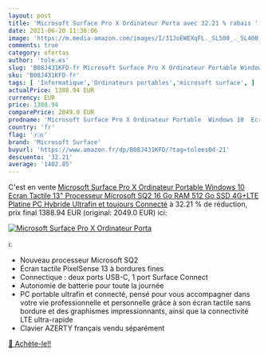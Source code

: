 ```yaml
---
layout: post
title: 'Microsoft Surface Pro X Ordinateur Porta avec 32.21 % rabais '
date: 2021-06-20 11:30:06
image: 'https://m.media-amazon.com/images/I/31JoEWEXqFL._SL500_._SL400_.jpg'
comments: true
category: ofertas
author: 'tole.es'
slug: 'B08J431KFD-fr Microsoft Surface Pro X Ordinateur Portable Windows 10...'
sku: 'B08J431KFD-fr'
tags: [ 'Informatique','Ordinateurs portables','microsoft surface', ]
actualPrice: 1388.94 EUR
currency: EUR
price: 1388.94
comparePrice: 2049.0 EUR
prodname: 'Microsoft Surface Pro X Ordinateur Portable  Windows 10  Ecran Tactile 13"  Processeur Microsoft SQ2  16 Go RAM  512 Go SSD  4G+LTE  Platine  PC Hybride  Ultrafin et toujours Connecté'
country: 'fr'
flag: '🇫🇷'
brand: 'Microsoft Surface'
buyurl: 'https://www.amazon.fr/dp/B08J431KFD/?tag=tolees0d-21'
descuento: '32.21'
average: '1402.85'
---
```


C'est en vente [Microsoft Surface Pro X Ordinateur Portable  Windows 10  Ecran Tactile 13"  Processeur Microsoft SQ2  16 Go RAM  512 Go SSD  4G+LTE  Platine  PC Hybride  Ultrafin et toujours Connecté](https://www.amazon.fr/dp/B08J431KFD/?tag=tolees0d-21)  à  32.21 % de réduction, prix final  1388.94 EUR (original: 2049.0 EUR) ici:

[![Microsoft Surface Pro X Ordinateur Porta](https://m.media-amazon.com/images/I/31JoEWEXqFL._SL500_._SL400_.jpg)](https://www.amazon.fr/dp/B08J431KFD/?tag=tolees0d-21)

ℹ️:

- Nouveau processeur Microsoft SQ2
- Écran tactile PixelSense 13 à bordures fines
- Connectique : deux ports USB-C, 1 port Surface Connect
- Autonomie de batterie pour toute la journée
- PC portable ultrafin et connecté, pensé pour vous accompagner dans votre vie professionnelle et personnelle grâce à son écran tactile sans bordure et des graphismes impressionnants, ainsi que la connectivité LTE ultra-rapide
- Clavier AZERTY français vendu séparément

[🛒 Achète-le!!](https://www.amazon.fr/dp/B08J431KFD/?tag=tolees0d-21)
